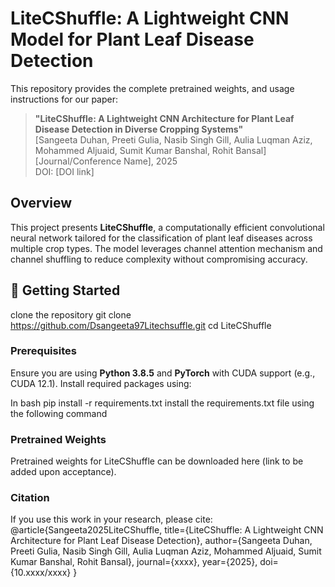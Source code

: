 # LiteCShuffle: A Lightweight CNN Model for Plant Leaf Disease Detection

This repository provides the complete pretrained weights, and usage instructions for our paper:

> **"LiteCShuffle: A Lightweight CNN Architecture for Plant Leaf Disease Detection in Diverse Cropping Systems"**  
> [Sangeeta Duhan, Preeti Gulia, Nasib Singh Gill, Aulia Luqman Aziz, Mohammed Aljuaid, Sumit Kumar Banshal, Rohit Bansal]  
> [Journal/Conference Name], 2025  
> DOI: [DOI link]

##  Overview

This project presents **LiteCShuffle**, a computationally efficient convolutional neural network tailored for the classification of plant leaf diseases across multiple crop types. The model leverages channel attention mechanism and channel shuffling to reduce complexity without compromising accuracy.

## 🚀 Getting Started
clone the repository
git clone https://github.com/Dsangeeta97Litechsuffle.git
cd LiteCShuffle

### Prerequisites

Ensure you are using **Python 3.8.5** and **PyTorch** with CUDA support (e.g., CUDA 12.1). Install required packages using:

In bash
pip install -r requirements.txt
install the requirements.txt file using the following command

### Pretrained Weights
Pretrained weights for LiteCShuffle can be downloaded here (link to be added upon acceptance).

### Citation
If you use this work in your research, please cite:
@article{Sangeeta2025LiteCShuffle,
  title={LiteCShuffle: A Lightweight CNN Architecture for Plant Leaf Disease Detection},
  author={Sangeeta Duhan, Preeti Gulia, Nasib Singh Gill, Aulia Luqman Aziz, Mohammed Aljuaid, Sumit Kumar Banshal, Rohit Bansal},
  journal={xxxx},
  year={2025},
  doi={10.xxxx/xxxx}
}

